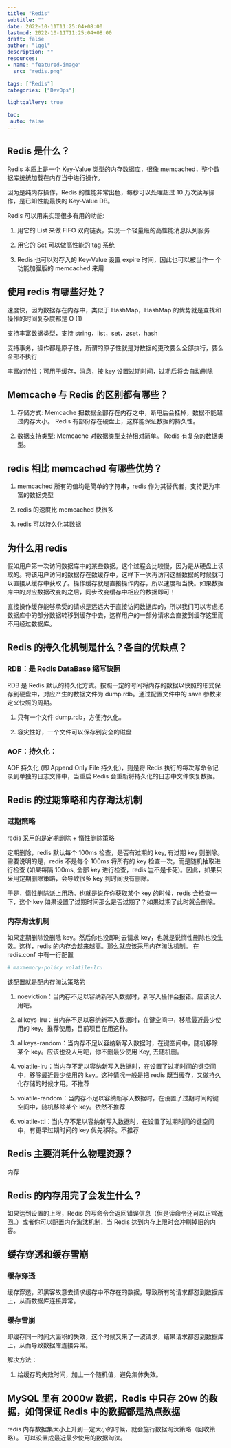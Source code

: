 ```yaml
---
title: "Redis"
subtitle: ""
date: 2022-10-11T11:25:04+08:00
lastmod: 2022-10-11T11:25:04+08:00
draft: false
author: "lqgl"
description: ""
resources:
- name: "featured-image"
  src: "redis.png"

tags: ["Redis"]
categories: ["DevOps"]

lightgallery: true

toc:
 auto: false
---
```

## Redis 是什么？
Redis 本质上是一个 Key-Value 类型的内存数据库，很像 memcached，整个数据库统统加载在内存当中进行操作。

因为是纯内存操作，Redis 的性能非常出色，每秒可以处理超过 10 万次读写操作，是已知性能最快的 Key-Value DB。

Redis 可以用来实现很多有用的功能:

1. 用它的 List 来做 FIFO 双向链表，实现一个轻量级的高性能消息队列服务

2. 用它的 Set 可以做高性能的 tag 系统

3. Redis 也可以对存入的 Key-Value 设置 expire 时间，因此也可以被当作一 个功能加强版的 memcached 来用

## 使用 redis 有哪些好处？
速度快，因为数据存在内存中，类似于 HashMap，HashMap 的优势就是查找和操作的时间复杂度都是 O (1)

支持丰富数据类型，支持 string，list，set，zset，hash

支持事务，操作都是原子性，所谓的原子性就是对数据的更改要么全部执行，要么全部不执行

丰富的特性：可用于缓存，消息，按 key 设置过期时间，过期后将会自动删除

## Memcache 与 Redis 的区别都有哪些？
1. 存储方式: Memcache 把数据全部存在内存之中，断电后会挂掉，数据不能超过内存大小。 Redis 有部份存在硬盘上，这样能保证数据的持久性。

2. 数据支持类型: Memcache 对数据类型支持相对简单。 Redis 有复杂的数据类型。

## redis 相比 memcached 有哪些优势？
1. memcached 所有的值均是简单的字符串，redis 作为其替代者，支持更为丰富的数据类型

2. redis 的速度比 memcached 快很多

3. redis 可以持久化其数据

## 为什么用 redis
假如用户第一次访问数据库中的某些数据。这个过程会比较慢，因为是从硬盘上读取的。将该用户访问的数据存在数缓存中，这样下一次再访问这些数据的时候就可以直接从缓存中获取了。操作缓存就是直接操作内存，所以速度相当快。如果数据库中的对应数据改变的之后，同步改变缓存中相应的数据即可！

直接操作缓存能够承受的请求是远远大于直接访问数据库的，所以我们可以考虑把数据库中的部分数据转移到缓存中去，这样用户的一部分请求会直接到缓存这里而不用经过数据库。

## Redis 的持久化机制是什么？各自的优缺点？
### RDB：是 Redis DataBase 缩写快照
RDB 是 Redis 默认的持久化方式。按照一定的时间将内存的数据以快照的形式保存到硬盘中，对应产生的数据文件为 dump.rdb。通过配置文件中的 save 参数来定义快照的周期。

1. 只有一个文件 dump.rdb，方便持久化。

2. 容灾性好，一个文件可以保存到安全的磁盘

### AOF：持久化：
AOF 持久化 (即 Append Only File 持久化)，则是将 Redis 执行的每次写命令记录到单独的日志文件中，当重启 Redis 会重新将持久化的日志中文件恢复数据。

## Redis 的过期策略和内存淘汰机制
### 过期策略
redis 采用的是定期删除 + 惰性删除策略

定期删除，redis 默认每个 100ms 检查，是否有过期的 key, 有过期 key 则删除。需要说明的是，redis 不是每个 100ms 将所有的 key 检查一次，而是随机抽取进行检查 (如果每隔 100ms, 全部 key 进行检查，redis 岂不是卡死)。因此，如果只采用定期删除策略，会导致很多 key 到时间没有删除。

于是，惰性删除派上用场。也就是说在你获取某个 key 的时候，redis 会检查一下，这个 key 如果设置了过期时间那么是否过期了？如果过期了此时就会删除。

### 内存淘汰机制
如果定期删除没删除 key。然后你也没即时去请求 key，也就是说惰性删除也没生效。这样，redis 的内存会越来越高。那么就应该采用内存淘汰机制。
在 redis.conf 中有一行配置
```conf
# maxmemory-policy volatile-lru
```

该配置就是配内存淘汰策略的

1. noeviction：当内存不足以容纳新写入数据时，新写入操作会报错。应该没人用吧。

2. allkeys-lru：当内存不足以容纳新写入数据时，在键空间中，移除最近最少使用的 key。推荐使用，目前项目在用这种。

3. allkeys-random：当内存不足以容纳新写入数据时，在键空间中，随机移除某个 key。应该也没人用吧，你不删最少使用 Key, 去随机删。

4. volatile-lru：当内存不足以容纳新写入数据时，在设置了过期时间的键空间中，移除最近最少使用的 key。这种情况一般是把 redis 既当缓存，又做持久化存储的时候才用。不推荐

5. volatile-random：当内存不足以容纳新写入数据时，在设置了过期时间的键空间中，随机移除某个 key。依然不推荐

6. volatile-ttl：当内存不足以容纳新写入数据时，在设置了过期时间的键空间中，有更早过期时间的 key 优先移除。不推荐

## Redis 主要消耗什么物理资源？
内存

## Redis 的内存用完了会发生什么？
如果达到设置的上限，Redis 的写命令会返回错误信息（但是读命令还可以正常返回。）或者你可以配置内存淘汰机制，当 Redis 达到内存上限时会冲刷掉旧的内容。

## 缓存穿透和缓存雪崩
### 缓存穿透
缓存穿透，即黑客故意去请求缓存中不存在的数据，导致所有的请求都怼到数据库上，从而数据库连接异常。

### 缓存雪崩
即缓存同一时间大面积的失效，这个时候又来了一波请求，结果请求都怼到数据库上，从而导致数据库连接异常。

解决方法：

1. 给缓存的失效时间，加上一个随机值，避免集体失效。

## MySQL 里有 2000w 数据，Redis 中只存 20w 的数据，如何保证 Redis 中的数据都是热点数据
redis 内存数据集大小上升到一定大小的时候，就会施行数据淘汰策略（回收策略）。
可以设置成最近最少使用的数据淘汰。
